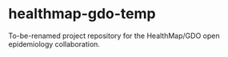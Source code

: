 # healthmap-gdo-temp
To-be-renamed project repository for the HealthMap/GDO open epidemiology collaboration.
